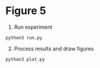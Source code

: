 # Figure 5

1. Run experiment
```
python3 run.py
```

2. Process results and draw figures
```
python3 plot.py
```